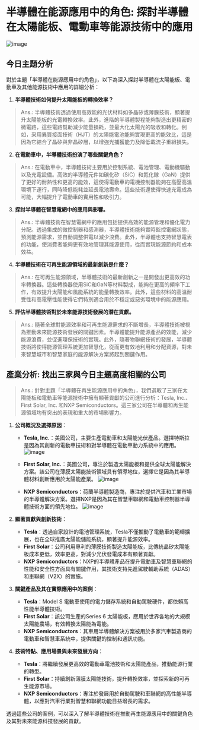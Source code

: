 # 半導體在能源應用中的角色: 探討半導體在太陽能板、電動車等能源技術中的應用

![image](https://github.com/Grace-TA/ITEE2024/assets/89304181/d8229697-fefb-4003-9a2e-ff8586c0cdf0)

## 今日主題分析

對於主題「半導體在能源應用中的角色」，以下為深入探討半導體在太陽能板、電動車及其他能源技術中應用的詳細分析：

1. **半導體技術如何提升太陽能板的轉換效率？**

> Ans.: 半導體技術透過使用高效能的光伏材料如多晶矽或薄膜技術，顯著提升太陽能板的光電轉換效率。此外，進階的半導體製程能夠製造出更精密的微電路，這些電路幫助減少能量損耗，並最大化太陽光的吸收和轉化。例如，采用異質接面技術（HJT）的太陽能電池能夠實現更高的能效比，這是因為它結合了晶矽與非晶矽層，以增強光捕獲能力及降低載流子重組損失。

2. **在電動車中，半導體技術扮演了哪些關鍵角色？**

> Ans.: 在電動車中，半導體技術主要用於控制系統、電池管理、電動機驅動以及充電設備。高效的半導體元件如碳化矽（SiC）和氮化鎵（GaN）提供了更好的耐熱性和更高的能效，這使得電動車的電機控制器能夠在高壓高溫環境下運行，同時降低能耗並延長電池壽命。這些技術還使得快速充電成為可能，大幅提升了電動車的實用性和吸引力。

3. **探討半導體在智慧電網中的應用與影響。**

> Ans.: 半導體技術在智慧電網中的應用包括提供高效的能源管理和優化電力分配。透過集成的微控制器和感測器，半導體技術能夠實時監控電網狀態，預測能源需求，並自動調整供電以減少浪費。此外，半導體也支持智慧電表的功能，使消費者能夠更有效地管理其能源使用，從而實現能源節約和成本效益。

4. **半導體技術在可再生能源領域的最新創新是什麼？**

> Ans.: 在可再生能源領域，半導體技術的最新創新之一是開發出更高效的功率轉換器。這些轉換器使用SiC和GaN等材料製成，能夠在更高的頻率下工作，有效提升太陽能和風能系統的能量轉換效率。此外，這些材料的高溫耐受性和高電壓性能使得它們特別適合用於不穩定或惡劣環境中的能源應用。

5. **評估半導體技術對於未來能源技術發展的潛在貢獻。**

> Ans.: 隨著全球對能源效率和可再生能源需求的不斷增長，半導體技術被視為推動未來能源技術發展的關鍵因素。半導體能提升能源產品的效能，減少能源浪費，並促進環保技術的實現。此外，隨著物聯網技術的發展，半導體技術將使得能源管理系統更加智慧化，從而更有效地利用和分配資源，對未來智慧城市和智慧家庭的能源解決方案將起到關鍵作用。


## 產業分析: 找出三家與今日主題高度相關的公司

> Ans.: 針對主題「半導體在再生能源應用中的角色」，我們選取了三家在太陽能板和電動車等能源技術中擁有顯著貢獻的公司進行分析：Tesla, Inc.、First Solar, Inc. 和NXP Semiconductors。這三家公司在半導體和再生能源領域均有突出的表現和重大的市場影響力。

1. **公司概況及選擇原因**：
   - **Tesla, Inc.**：美國公司，主要生產電動車和太陽能光伏產品。選擇特斯拉是因為其創新的電動車技術和對半導體在電動車動力系統中的應用。
![image](https://github.com/Grace-TA/ITEE2024/assets/89304181/83fd775b-32f4-4ae8-a262-57df6dc89940)

     
   - **First Solar, Inc.**：美國公司，專注於製造太陽能板和提供全球太陽能解決方案。該公司在薄膜太陽能技術領域具有領導地位，選擇它是因為其半導體材料創新應用於太陽能產業。
![image](https://github.com/Grace-TA/ITEE2024/assets/89304181/b4d6ea96-06f5-467c-ac9f-f5e57aae8e9a)  
     
   - **NXP Semiconductors**：荷蘭半導體製造商，專注於提供汽車和工業市場的半導體解決方案。選擇NXP是因為其在智慧車聯網和電動車控制器半導體技術方面的領先地位。
![image](https://github.com/Grace-TA/ITEE2024/assets/89304181/104b019f-61db-433a-a2e9-b989c745f931)  
     

2. **顯著貢獻與創新技術**：
   - **Tesla**：透過自家設計的電池管理系統，Tesla不僅推動了電動車的範疇擴展，也在全球推廣太陽能儲能系統，顯著提升能源效率。
   - **First Solar**：公司利用專利的薄膜技術製造太陽能板，比傳統晶矽太陽能板成本更低，效率更高，對減少光伏發電成本有顯著貢獻。
   - **NXP Semiconductors**：NXP的半導體產品在提升電動車及智慧車聯網的性能和安全性方面具有關鍵作用，其技術支持先進駕駛輔助系統（ADAS）和車聯網（V2X）的實施。

3. **關鍵產品及其在實際應用中的案例**：
   - **Tesla**：Model S 電動車使用的電力儲存系統和自動駕駛硬件，都依賴高性能半導體技術。
   - **First Solar**：該公司生產的Series 6 太陽能板，應用於世界各地的大規模太陽能農場，有效轉換太陽能為電能。
   - **NXP Semiconductors**：其車用半導體解決方案被用於多家汽車製造商的電動車和智慧車系統中，提供關鍵的控制和通訊功能。

4. **技術特點、應用場景與未來發展方向**：
   - **Tesla**：將繼續發展更高效的電動車電池技術和太陽能產品，推動能源行業的轉型。     
   - **First Solar**：持續創新薄膜太陽能技術，提升轉換效率，並探索新的可再生能源市場。     
   - **NXP Semiconductors**：專注於發展用於自動駕駛和車聯網的高性能半導體，以應對汽車行業對智慧和聯網功能日益增長的需求。
     

透過這些公司的案例，可以深入了解半導體技術在推動再生能源應用中的關鍵角色及其對未來能源科技發展的貢獻。
